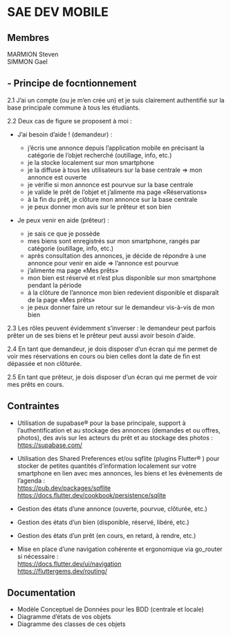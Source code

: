 # SAE DEV MOBILE

## Membres

MARMION Steven  
SIMMON Gael

## - Principe de focntionnement

2.1 J’ai un compte (ou je m’en crée un) et je suis clairement authentifié sur la base principale commune à
tous les étudiants.

2.2 Deux cas de figure se proposent à moi :

- J’ai  besoin d’aide ! (demandeur) :
  - j’écris une annonce depuis l’application mobile en précisant la catégorie de l’objet recherché (outillage, info, etc.)
  - je la stocke localement sur mon smartphone
  - je la diffuse à tous les utilisateurs sur la base centrale => mon annonce est ouverte
  - je vérifie si mon annonce est pourvue sur la base centrale
  - je valide le prêt de l’objet et j’alimente ma page «Réservations»
  - à la fin du prêt, je clôture mon annonce sur la base centrale
  - je peux donner mon avis sur le prêteur et son bien

- Je peux venir en aide (prêteur) :
  - je sais ce que je possède
  - mes biens sont enregistrés sur mon smartphone, rangés par catégorie (outillage, info, etc.)
  - après consultation des annonces, je décide de répondre à une annonce pour venir en aide => l’annonce est pourvue
  - j’alimente ma page «Mes prêts»
  - mon bien est réservé et n’est plus disponible sur mon smartphone pendant la période
  - à la clôture de l’annonce  mon bien redevient disponible et disparaît de la page «Mes prêts»
  - je peux donner faire un retour sur le demandeur vis-à-vis de mon bien

2.3  Les rôles peuvent évidemment s’inverser : le demandeur peut parfois prêter un de ses biens et le
prêteur peut aussi avoir besoin d’aide.

2.4 En tant que demandeur, je dois disposer d’un écran qui me permet de voir mes réservations en cours
ou bien celles dont la date de fin est dépassée et non clôturée.

2.5 En tant que prêteur, je dois disposer d’un écran qui me permet de voir mes prêts en cours.

## Contraintes

- Utilisation  de supabase® pour la base principale, support à l’authentification et au stockage des annonces (demandes et ou offres, photos), des avis sur les acteurs du prêt et au stockage des photos :  
<https://supabase.com/>

- Utilisation des Shared Preferences et/ou sqflite (plugins Flutter® ) pour stocker de petites quantités d’information localement sur votre smartphone en lien avec mes annonces, les biens et les évènements de l’agenda :  
<https://pub.dev/packages/sqflite>  
<https://docs.flutter.dev/cookbook/persistence/sqlite>

- Gestion des états d’une annonce (ouverte, pourvue, clôturée, etc.)
- Gestion des états d’un bien (disponible, réservé, libéré, etc.)
- Gestion des états d’un prêt (en cours, en retard, à rendre, etc.)
- Mise en place d’une navigation cohérente et ergonomique via go_router si nécessaire :  
<https://docs.flutter.dev/ui/navigation>  
<https://fluttergems.dev/routing/>

## Documentation

- Modèle Conceptuel de Données pour les BDD (centrale et locale)
- Diagramme d’états de vos objets
- Diagramme des classes de ces objets
